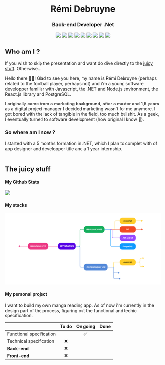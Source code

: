 <h1 align="center"> Rémi Debruyne </br></h1>
<h3 align="center">Back-end Developer .Net</h3>

<div align="center">
  <a target="_blank"href="https://www.linkedin.com/in/r%C3%A9mi-debruyne-827663151/"><img src="https://img.shields.io/badge/LinkedIn-0077B5?style=for-the-badge&logo=linkedin&logoColor=white"/></a>
  <a href="mailto:remidbrn@gmail.com"><img src="https://img.shields.io/badge/Gmail-D14836?style=for-the-badge&logo=gmail&logoColor=white"/></a>
  <img src="https://img.shields.io/badge/JavaScript-323330?style=for-the-badge&logo=javascript&logoColor=F7DF1E"/>
  <img src="https://img.shields.io/badge/C%23-239120?style=for-the-badge&logo=c-sharp&logoColor=white"/>
  <img src="https://img.shields.io/badge/.NET-512BD4?style=for-the-badge&logo=dotnet&logoColor=white"/>
  <img src="https://img.shields.io/badge/PostgreSQL-316192?style=for-the-badge&logo=postgresql&logoColor=white"/>
  <img src="https://img.shields.io/badge/-Node.js-339933?style=for-the-badge&logo=nodedotjs&logoColor=white"/>
  <img src="https://img.shields.io/badge/-NestJS-E0234E?style=for-the-badge&logo=nestjs&logoColor=white"/>
  <img src="https://img.shields.io/badge/React-20232A?style=for-the-badge&logo=react&logoColor=61DAFB"/>
</div>

<h2>Who am I ?</h2>
If you wish to skip the presentation and want do dive directly to the <a href="#the-juicy-stuff">juicy stuff</a>. Otherwise...

Hello there 🙋‍♂️! Glad to see you here, my name is Rémi Debruyne (perhaps related to the football player, perhaps not) and i'm a young software developper familiar with Javascript, the .NET and Node.js environment, the React.js library and PostgreSQL.
  
I originally came from a marketing background, after a master and 1,5 years as a digital project manager I decided marketing wasn't for me anymore. I got bored with the lack of tangible in the field, too much bullshit. As a geek, I eventually turned to software development (how original I know 🥸).
  
<h3>So where am I now ?</h3>
I started with a 5 months formation in .NET, which I plan to complet with of app designer and developper title and a 1 year internship.<br><br>

<h2>The juicy stuff</h2>
<div><h4>My Github Stats</h4><img src="https://github-readme-stats.vercel.app/api?username=RemiDebruyne&theme=ambient_gradient&show=reviews&hide=contribs,issues&show_icons=true" />

<h4>My stacks</h4>
<img src="/images/tech-stacks.png">

<h4>My personal project</h4>
<p>I want to build my own manga reading app. As of now i'm currently in the design part of the process, figuring out the functional and techic specification.
</p>
</div>


|                          | To do   | On going     | Done |
|--------------------------|:-------:|:------------:|:----:|
| Functional specification |         |     ✅       |      |
| Technical specification  |   ❌   |              |      |
| **Back-end**             |   ❌   |              |      |
| **Front-end**            |   ❌   |              |      |

<!---
RemiDebruyne/RemiDebruyne is a ✨ special ✨ repository because its `README.md` (this file) appears on your GitHub profile.
You can click the Preview link to take a look at your changes.
--->
